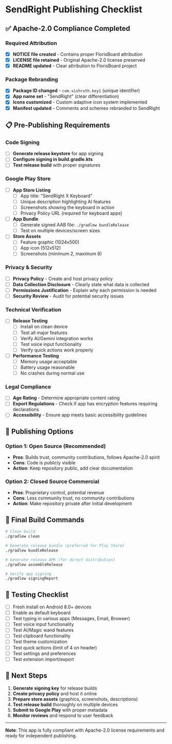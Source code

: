 # SendRight Publishing Checklist

## ✅ Apache-2.0 Compliance Completed

### Required Attribution
- [x] **NOTICE file created** - Contains proper FlorisBoard attribution
- [x] **LICENSE file retained** - Original Apache-2.0 license preserved
- [x] **README updated** - Clear attribution to FlorisBoard project

### Package Rebranding
- [x] **Package ID changed** - `com.vishruth.key1` (unique identifier)
- [x] **App name set** - "SendRight" (clear differentiation)
- [x] **Icons customized** - Custom adaptive icon system implemented
- [x] **Manifest updated** - Comments and schemes rebranded to SendRight

## 📋 Pre-Publishing Requirements

### Code Signing
- [ ] **Generate release keystore** for app signing
- [ ] **Configure signing in build.gradle.kts**
- [ ] **Test release build** with proper signatures

### Google Play Store
- [ ] **App Store Listing**
  - [ ] App title: "SendRight X Keyboard"
  - [ ] Unique description highlighting AI features
  - [ ] Screenshots showing the keyboard in action
  - [ ] Privacy Policy URL (required for keyboard apps)
  
- [ ] **App Bundle**
  - [ ] Generate signed AAB file: `./gradlew bundleRelease`
  - [ ] Test on multiple devices/screen sizes
  
- [ ] **Store Assets**
  - [ ] Feature graphic (1024x500)
  - [ ] App icon (512x512)
  - [ ] Screenshots (minimum 2, maximum 8)

### Privacy & Security
- [ ] **Privacy Policy** - Create and host privacy policy
- [ ] **Data Collection Disclosure** - Clearly state what data is collected
- [ ] **Permissions Justification** - Explain why each permission is needed
- [ ] **Security Review** - Audit for potential security issues

### Technical Verification
- [ ] **Release Testing**
  - [ ] Install on clean device
  - [ ] Test all major features
  - [ ] Verify AI/Gemini integration works
  - [ ] Test voice input functionality
  - [ ] Verify quick actions work properly
  
- [ ] **Performance Testing**
  - [ ] Memory usage acceptable
  - [ ] Battery usage reasonable
  - [ ] No crashes during normal use

### Legal Compliance
- [ ] **Age Rating** - Determine appropriate content rating
- [ ] **Export Regulations** - Check if app has encryption features requiring declarations
- [ ] **Accessibility** - Ensure app meets basic accessibility guidelines

## 🚀 Publishing Options

### Option 1: Open Source (Recommended)
- **Pros**: Builds trust, community contributions, follows Apache-2.0 spirit
- **Cons**: Code is publicly visible
- **Action**: Keep repository public, add clear documentation

### Option 2: Closed Source Commercial
- **Pros**: Proprietary control, potential revenue
- **Cons**: Less community trust, no community contributions
- **Action**: Make repository private after initial development

## 🔧 Final Build Commands

```bash
# Clean build
./gradlew clean

# Generate release bundle (preferred for Play Store)
./gradlew bundleRelease

# Generate release APK (for direct distribution)
./gradlew assembleRelease

# Verify app signing
./gradlew signingReport
```

## 📱 Testing Checklist

- [ ] Fresh install on Android 8.0+ devices
- [ ] Enable as default keyboard
- [ ] Test typing in various apps (Messages, Email, Browser)
- [ ] Test voice input functionality
- [ ] Test AI/Magic wand features
- [ ] Test clipboard functionality
- [ ] Test theme customization
- [ ] Test quick actions (limit of 4 on header)
- [ ] Test settings and preferences
- [ ] Test extension import/export

## 🎯 Next Steps

1. **Generate signing key** for release builds
2. **Create privacy policy** and host it online  
3. **Prepare store assets** (graphics, screenshots, descriptions)
4. **Test release build** thoroughly on multiple devices
5. **Submit to Google Play** with proper metadata
6. **Monitor reviews** and respond to user feedback

---

**Note**: This app is fully compliant with Apache-2.0 license requirements and ready for independent publishing.
